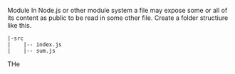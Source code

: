 Module
In Node.js or other module system a file may expose some or all of its content as public to be read in some other file. Create a folder structiure like this.

    |-src
	|    |-- index.js
	|    |-- sum.js

THe

<!--stackedit_data:
eyJoaXN0b3J5IjpbNTIxNjgxODQ5LC00MDE4MDc4MjAsLTIwOD
g3NDY2MTJdfQ==
-->